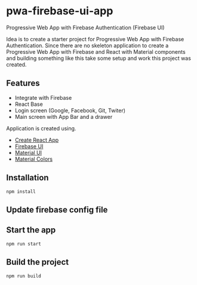 # pwa-firebase-ui-app
Progressive Web App with Firebase Authentication (Firebase UI)

Idea is to create a starter project for Progressive Web App with Firebase Authentication. Since there are no skeleton application to create a Progressive Web App with Firebase and React with Material components and building something like this take some setup and work this project was created. 

## Features
* Integrate with Firebase
* React Base
* Login screen (Google, Facebook, Git, Twiter)
* Main screen with App Bar and a drawer


Application is created using. 

* [Create React App](https://github.com/facebook/create-react-app)
* [Firebase UI](https://github.com/firebase/firebaseui-web)
* [Material UI](http://www.material-ui.com/)
* [Material Colors](https://github.com/shuhei/material-colors)


## Installation

```
npm install
```

## Update firebase config file

## Start the app

```
npm run start
```

## Build the project

```
npm run build
```








